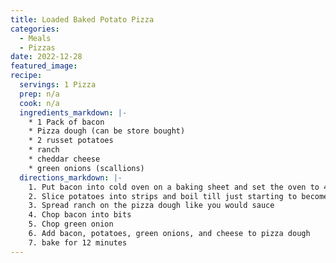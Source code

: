 ```yaml
---
title: Loaded Baked Potato Pizza
categories:
  - Meals
  - Pizzas
date: 2022-12-28
featured_image:
recipe:
  servings: 1 Pizza
  prep: n/a
  cook: n/a
  ingredients_markdown: |- 
    * 1 Pack of bacon
    * Pizza dough (can be store bought)
    * 2 russet potatoes
    * ranch 
    * cheddar cheese
    * green onions (scallions)
  directions_markdown: |-
    1. Put bacon into cold oven on a baking sheet and set the oven to 450F
    2. Slice potatoes into strips and boil till just starting to become tender 
    3. Spread ranch on the pizza dough like you would sauce
    4. Chop bacon into bits
    5. Chop green onion
    6. Add bacon, potatoes, green onions, and cheese to pizza dough
    7. bake for 12 minutes
---
```

